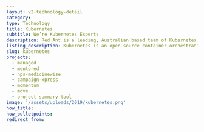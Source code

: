 ```yaml
---
layout: v2-technology-detail
category:
type: Technology
title: Kubernetes
subtitle: We’re Kubernetes Experts
description: Red Ant is a leading, Australian based team of Kubernetes Developers. We’ve worked with hundreds of companies and startups to build out their Ruby on Rails apps.
listing_description: Kubernetes is an open-source container-orchestration system for automating application deployment, scaling, and management. It was originally designed by Google and uses a similar approach to group technology into logical units for easy management and discovery. Kubernetes makes it easier and more reliable to manage a <a href="https://www.docker.com">Docker</a> system of containers.
slug: kubernetes
projects:
  - managed
  - mentored
  - nps-medicinewise
  - campaign-xpress
  - momentum
  - move
  - project-summary-tool
image: '/assets/uploads/2019/kubernetes.png'
how_title:
how_bulletpoints:
redirect_from:
---
```

